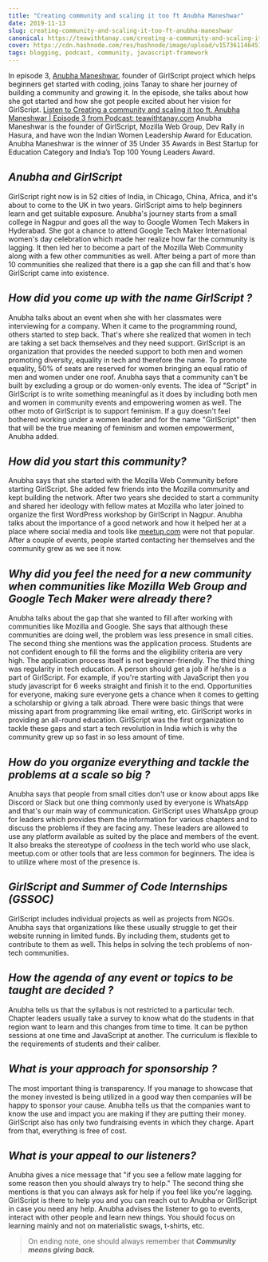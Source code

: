 ```yaml
---
title: "Creating community and scaling it too ft Anubha Maneshwar"
date: 2019-11-13
slug: creating-community-and-scaling-it-too-ft-anubha-maneshwar
canonical: https://teawithtanay.com/creating-a-community-and-scaling-it-too-ft-anubha-maneshwar-episode-3/
cover: https://cdn.hashnode.com/res/hashnode/image/upload/v1573611464510/vNMm7XKbB.png
tags: blogging, podcast, community, javascript-framework
---
```


In episode 3, [Anubha Maneshwar](https://www.linkedin.com/in/anubhamane/), founder of GirlScript project which helps beginners get started with coding, joins Tanay to share her journey of building a community and growing it. In the episode, she talks about how she got started and how she got people excited about her vision for GirlScript.
[Listen to Creating a community and scaling it too ft. Anubha Maneshwar | Episode 3 from Podcast: teawithtanay.com](https://teawithtanay.com/creating-a-community-and-scaling-it-too-ft-anubha-maneshwar-episode-3/)
Anubha Maneshwar is the founder of GirlScript, Mozilla Web Group, Dev Rally in Hasura, and have won the Indian Women Leadership Award for Education. Anubha Maneshwar is the winner of 35 Under 35 Awards in Best Startup for Education Category and India’s Top 100 Young Leaders Award.

## *Anubha and GirlScript*
GirlScript right now is in 52 cities of India, in Chicago, China, Africa, and it's about to come to the UK in two years.
GirlScript aims to help beginners learn and get suitable exposure.
Anubha's journey starts from a small college in Nagpur and goes all the way to Google Women Tech Makers in Hyderabad.
She got a chance to attend Google Tech Maker International women's day celebration which made her realize how far the community is lagging. It then led her to become a part of the Mozilla Web Community along with a few other communities as well. After being a part of more than 10 communities she realized that there is a gap she can fill and that's how GirlScript came into existence.

## *How did you come up with the name GirlScript ?*
Anubha talks about an event when she with her classmates were interviewing for a company. When it came to the programming round, others started to step back. That's where she realized that women in tech are taking a set back themselves and they need support.
GirlScript is an organization that provides the needed support to both men and women promoting diversity, equality in tech and therefore the name. To promote equality, 50% of seats are reserved for women bringing an equal ratio of men and women under one roof. Anubha says that a community can't be built by excluding a group or do women-only events.
The idea of "Script" in GirlScript is to write something meaningful as it does by including both men and women in community events and empowering women as well.
The other moto of GirlScript is to support feminism. If a guy doesn't feel bothered working under a women leader and for the name "GirlScript" then that will be the true meaning of feminism and women empowerment, Anubha added.

## *How did you start this community?*
Anubha says that she started with the Mozilla Web Community before starting GirlScript. She added few friends into the Mozilla community and kept building the network.
After two years she decided to start a community and shared her ideology with fellow mates at Mozilla who later joined to organize the first WordPress workshop by GirlScript in Nagpur.
Anubha talks about the importance of a good network and how it helped her at a place where social media and tools like [meetup.com](https://www.meetup.com) were not that popular. After a couple of events, people started contacting her themselves and the community grew as we see it now.

## *Why did you feel the need for a new community when communities like Mozilla Web Group and Google Tech Maker were already there?*
Anubha talks about the gap that she wanted to fill after working with communities like Mozilla and Google.
She says that although these communities are doing well, the problem was less presence in small cities.
The second thing she mentions was the application process. Students are not confident enough to fill the forms and the eligibility criteria are very high. The application process itself is not beginner-friendly.
The third thing was regularity in tech education. A person should get a job if he/she is a part of GirlScript. For example, if you're starting with JavaScript then you study javascript for 6 weeks straight and finish it to the end.
Opportunities for everyone, making sure everyone gets a chance when it comes to getting a scholarship or giving a talk abroad.
There were basic things that were missing apart from programming like email writing, etc. GirlScript works in providing an all-round education.
GirlScript was the first organization to tackle these gaps and start a tech revolution in India which is why the community grew up so fast in so less amount of time.

## *How do you organize everything and tackle the problems at a scale so big ?*
Anubha says that people from small cities don't use or know about apps like Discord or Slack but one thing commonly used by everyone is WhatsApp and that's our main way of communication.
GirlScript uses WhatsApp group for leaders which provides them the information for various chapters and to discuss the problems if they are facing any. These leaders are allowed to use any platform available as suited by the place and members of the event.
It also breaks the stereotype of *coolness* in the tech world who use slack, meetup.com or other tools that are less common for beginners. The idea is to utilize where most of the presence is.

## *GirlScript and Summer of Code Internships (GSSOC)*
GirlScript includes individual projects as well as projects from NGOs. Anubha says that organizations like these usually struggle to get their website running in limited funds. By including them, students get to contribute to them as well. This helps in solving the tech problems of non-tech communities.

## *How the agenda of any event or topics to be taught are decided ?*
Anubha tells us that the syllabus is not restricted to a particular tech. Chapter leaders usually take a survey to know what do the students in that region want to learn and this changes from time to time. It can be python sessions at one time and JavaScript at another. The curriculum is flexible to the requirements of students and their caliber.

## *What is your approach for sponsorship ?*
The most important thing is transparency. If you manage to showcase that the money invested is being utilized in a good way then companies will be happy to sponsor your cause. Anubha tells us that the companies want to know the use and impact you are making if they are putting their money.
GirlScript also has only two fundraising events in which they charge. Apart from that, everything is free of cost.

## *What is your appeal to our listeners?*
Anubha gives a nice message that "if you see a fellow mate lagging for some reason then you should always try to help." The second thing she mentions is that you can always ask for help if you feel like you're lagging. GirlScript is there to help you and you can reach out to Anubha or GirlScript in case you need any help.
Anubha advises the listener to go to events, interact with other people and learn new things. You should focus on learning mainly and not on materialistic swags, t-shirts, etc.

>On ending note, one should always remember that ***Community means giving back.***
